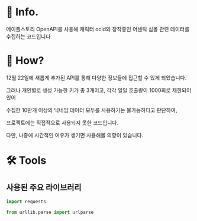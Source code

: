 # 📌 Info.
메이플스토리 OpenAPI를 사용해 캐릭터 ocid와 장착중인 어센틱 심볼 관련 데이터를 수집하는 코드입니다.

# 🧐 How?
12월 22일에 새롭게 추가된 API를 통해 다양한 정보들에 접근할 수 있게 되었습니다.

그러나 개인별로 생성 가능한 키가 총 3개이고, 각각 일일 호출량이 1000회로 제한되어있어

수집한 10만개 이상의 닉네임 데이터 모두를 사용하기는 불가능하다고 판단하여,

프로젝트에는 직접적으로 사용되지 못한 코드입니다.

다만, 나중에 시간적인 여유가 생기면 사용해볼 의향이 있습니다.

# 🛠️ Tools
## 사용된 주요 라이브러리

```python
import requests
```

```python
from urllib.parse import urlparse
```
